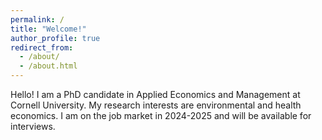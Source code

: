 ```yaml
---
permalink: /
title: "Welcome!"
author_profile: true
redirect_from: 
  - /about/
  - /about.html
---
```


Hello! I am a PhD candidate in Applied Economics and Management at Cornell University. My research interests are environmental and health economics. I am on the job market in 2024-2025 and will be available for interviews.
